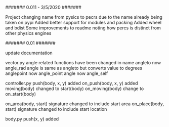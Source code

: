 

#######
0.011 - 3/5/2020
#######

Project changing name from pysics to pecrs due to the name already being taken on pypi
Added better support for modules and packing
Added wheel and bdist
Some improvements to readme noting how percs is distinct from other physics engines


#######
0.01
#######

update documentation

vector.py
angle related functions have been changed in name
angleto now angle_rad
angle is same as angleto but converts value to degrees
anglepoint now angle_point
angle now angle_self

controller.py
push(body, x, y) added
on_push(body, x, y) added
moving(body) changed to start(body)
on_moving(body) change to on_start(body)

on_area(body, start) signature changed to include start area
on_place(body, start) signature changed to include start location


body.py
push(x, y) added